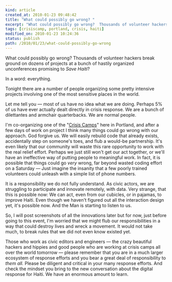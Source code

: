 ```yaml
---
kind: article
created_at: 2010-01-23 09:48:42
title: "What could possibly go wrong? "
excerpt: "What could possibly go wrong?  Thousands of volunteer hackers break ground on dozens of projects at a bunch of hastily organized unconferences promising to 'Save Haiti?'"
tags: [crisiscamp, portland, crisis, haiti]
modified_on: 2010-01-23 10:24:36
status: publish 
path: /2010/01/23/what-could-possibly-go-wrong
---
```


What could possibly go wrong?  Thousands of volunteer hackers break ground on dozens of projects at a bunch of hastily organized unconferences promising to <em>Save Haiti</em>?

In a word: everything.

Tonight there are a number of people organizing some pretty intensive projects involving one of the most sensitive places in the world.

Let me tell you &mdash; most of us have no idea what we are doing. Perhaps 5% of us have ever actually dealt directly in crisis response.  We are a bunch of dilettantes and armchair quarterbacks. We are normal people.

I'm co-organizing one of the "<a href="http://crisiscamp.org">Crisis Camps</a>" here in Portland, and after a few days of work on project I think many things could go wrong with our approach. God forgive us. We will easily rebuild code that already exists, accidentally step on someone's toes, and flub a would-be partnership. It's even likely that our community will waste this rare opportunity to work with the real relief effort. Perhaps we just still won't get our act together, or we'll have an ineffective way of putting people to meaningful work. In fact, it is possible that things could go *very* wrong, far beyond wasted coding effort on a Saturday &mdash; Just imagine the insanity that a few poorly trained volunteers could unleash with a simple list of phone numbers.

It is a responsibility we do not fully understand. As civic actors, we are struggling to participate and innovate remotely, with data. Very strange, that this is possible now: We can act, even from our cubicles, or in pajamas, to improve Haiti. Even though we haven't figured out all the interaction design yet, it's possible now. And the Man is starting to listen to us.

So, I will post screenshots of all the innovations later but for now, just before going to this event, I'm worried that we might flub our responsibilities in a way that could destroy lives and wreck a movement. It would not take much, to break rules that we did not even know existed yet. 

Those who work as civic editors and engineers &mdash; the crazy beautiful hackers and hippies and good people who are working at crisis camps all over the world tomorrow &mdash; please remember that you are in a much larger ecosystem of response efforts and you bear a great deal of responsibility to *them all.* Please be diligent and critical in your many response efforts. And check the mindset you bring to the new conversation about the digital response for Haiti. We have an enormous amount to learn.